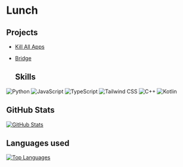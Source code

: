 # Lunch

## Projects
- [Kill All Apps](https://github.com/slumin/KillAllApps)
- [Bridge](https://github.com/slumin/T2D-Bridge)

  ## Skills
![Python](https://img.shields.io/badge/Python-3776AB?style=for-the-badge&logo=python&logoColor=white)
![JavaScript](https://img.shields.io/badge/JavaScript-F7DF1E?style=for-the-badge&logo=javascript&logoColor=black)
![TypeScript](https://img.shields.io/badge/TypeScript-3178C6?style=for-the-badge&logo=typescript&logoColor=white)
![Tailwind CSS](https://img.shields.io/badge/Tailwind%20CSS-06B6D4?style=for-the-badge&logo=tailwindcss&logoColor=white)
![C++](https://img.shields.io/badge/C++-00599C?style=for-the-badge&logo=c++&logoColor=white)
![Kotlin](https://img.shields.io/badge/Kotlin-0095F6?style=for-the-badge&logo=kotlin&logoColor=white)

## GitHub Stats
[![GitHub Stats](https://github-readme-stats.vercel.app/api?username=slumin&show_icons=true&theme=dark)](https://github.com/slumin)

## Languages used
[![Top Languages](https://github-readme-stats.vercel.app/api/top-langs/?username=slumin&layout=compact&theme=dark)](https://github.com/slumin)
